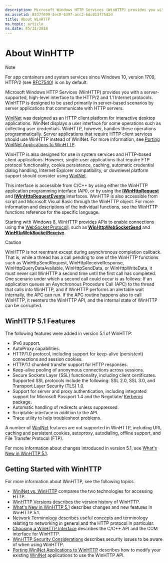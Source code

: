 ```yaml
---
description: Microsoft Windows HTTP Services (WinHTTP) provides you with a server-supported, high-level interface to the HTTP/2 and 1.1 Internet protocols.
ms.assetid: 8337f699-3ec0-4397-acc2-6dc813f7542d
title: About WinHTTP
ms.topic: article
ms.date: 05/31/2018
---
```


# About WinHTTP

> [!NOTE]
> For app containers and system services since Windows 10, version 1709, HTTP/2 (see [RFC7540](https://tools.ietf.org/html/rfc7540)) is on by default.

Microsoft Windows HTTP Services (WinHTTP) provides you with a server-supported, high-level interface to the HTTP/2 and 1.1 Internet protocols. WinHTTP is designed to be used primarily in server-based scenarios by server applications that communicate with HTTP servers.

[WinINet](/windows/desktop/WinInet/portal) was designed as an HTTP client platform for interactive desktop applications. WinINet displays a user interface for some operations such as collecting user credentials. WinHTTP, however, handles these operations programmatically. Server applications that require HTTP client services should use WinHTTP instead of WinINet. For more information, see [Porting WinINet Applications to WinHTTP](porting-wininet-applications-to-winhttp.md).

WinHTTP is also designed for use in system services and HTTP-based client applications. However, single-user applications that require FTP protocol functionality, cookie persistence, caching, automatic credential dialog handling, Internet Explorer compatibility, or downlevel platform support should consider using [WinINet](/windows/desktop/WinInet/portal).

This interface is accessible from C/C++ by using either the WinHTTP application programming interface (API), or by using the [**IWinHttpRequest**](iwinhttprequest-interface.md) and [**IWinHttpRequestEvents**](iwinhttprequestevents-interface.md) interfaces. WinHTTP is also accessible from script and Microsoft Visual Basic through the WinHTTP object. For more information and descriptions of the individual functions, see the WinHTTP functions reference for the specific language.

Starting with Windows 8, WinHTTP provides APIs to enable connections using the [WebSocket Protocol](https://tools.ietf.org/html/rfc6455)l, such as [**WinHttpWebSocketSend**](/windows/desktop/api/winhttp/nf-winhttp-winhttpwebsocketsend) and [**WinHttpWebSocketReceive**](/windows/desktop/api/winhttp/nf-winhttp-winhttpwebsocketreceive).

> [!Caution]  
> WinHTTP is not reentrant except during asynchronous completion callback. That is, while a thread has a call pending to one of the WinHTTP functions such as WinHttpSendRequest, WinHttpReceiveResponse, WinHttpQueryDataAvailable, WinHttpSendData, or WinHttpWriteData, it must never call WinHTTP a second time until the first call has completed. One scenario under which a second call could occur is as follows: If an application queues an Asynchronous Procedure Call (APC) to the thread that calls into WinHTTP, and if WinHTTP performs an alertable wait internally, the APC can run. If the APC routine happens also to call WinHTTP, it reenters the WinHTTP API, and the internal state of WinHTTP can be corrupted.

## WinHTTP 5.1 Features

The following features were added in version 5.1 of WinHTTP:

-   IPv6 support.
-   AutoProxy capabilities.
-   HTTP/1.0 protocol, including support for keep-alive (persistent) connections and session cookies.
-   HTTP/1.1 chunked transfer support for HTTP responses.
-   Keep-alive pooling of anonymous connections across sessions.
-   Secure Sockets Layer (SSL) functionality, including client certificates. Supported SSL protocols include the following: SSL 2.0, SSL 3.0, and Transport Layer Security (TLS) 1.0.
-   Support for server and proxy authentication, including integrated support for Microsoft Passport 1.4 and the Negotiate/ [Kerberos](../com/kerberos-v5-protocol.md) package.
-   Automatic handling of redirects unless suppressed.
-   Scriptable interface in addition to the API.
-   Trace utility to help troubleshoot problems.

A number of [WinINet](/windows/desktop/WinInet/portal) features are not supported in WinHTTP, including URL caching and persistent cookies, autoproxy, autodialing, offline support, and File Transfer Protocol (FTP).

For more information about changes introduced in version 5.1, see [What's New in WinHTTP 5.1](what-s-new-in-winhttp-5-1.md).

## Getting Started with WinHTTP

For more information about WinHTTP, see the following topics.

* [WinINet vs. WinHTTP](/windows/desktop/wininet/wininet-vs-winhttp) compares the two technologies for accessing HTTP.
* [WinHTTP Versions](winhttp-versions.md) describes the version history of WinHTTP.
* [What's New in WinHTTP 5.1](what-s-new-in-winhttp-5-1.md) describes changes and new features in WinHTTP 5.1.
* [Network Terminology](network-terminology.md) describes useful concepts and terminology relating to networking in general and the HTTP protocol in particular.
* [Choosing a WinHTTP Interface](choosing-a-winhttp-interface.md) describes the C/C++ API and the COM interface for WinHTTP.
* [WinHTTP Security Considerations](winhttp-security-considerations.md) describes security issues to be aware of when using WinHTTP.
* [Porting WinINet Applications to WinHTTP](porting-wininet-applications-to-winhttp.md) describes how to modify your existing [WinINet](/windows/desktop/WinInet/portal) applications to use the WinHTTP API.
